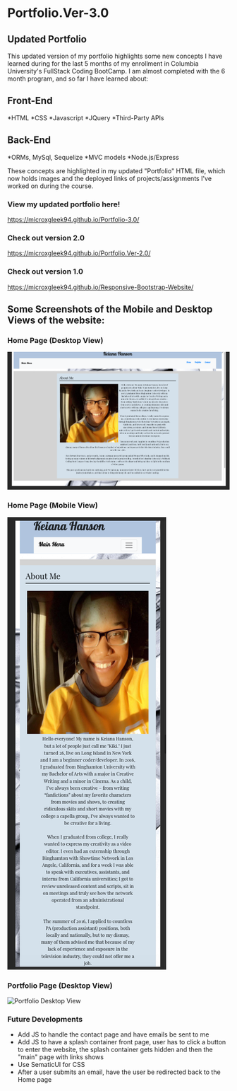 # Portfolio.Ver-3.0

## Updated Portfolio

This updated version of my portfolio highlights some new concepts I have learned during for the last 5 months of my enrollment in Columbia University's FullStack Coding BootCamp. I am almost completed with the 6 month program, and so far I have learned about:

## Front-End
*HTML
*CSS
*Javascript
*JQuery
*Third-Party APIs

## Back-End
*ORMs, MySql, Sequelize
*MVC models
*Node.js/Express

These concepts are highlighted in my updated "Portfolio" HTML file, which now holds images and the deployed links of projects/assignments I've worked on during the course.

### View my updated portfolio here!
https://microxgleek94.github.io/Portfolio-3.0/

### Check out version 2.0
https://microxgleek94.github.io/Portfolio.Ver-2.0/

### Check out version 1.0
https://microxgleek94.github.io/Responsive-Bootstrap-Website/



## Some Screenshots of the Mobile and Desktop Views of the website:

### Home Page (Desktop View)
![Main Page Desktop View](Assets/Images/Screenshots/Main-Page-Desktop.png) 
### Home Page (Mobile View)
![Main Page Mobile View](Assets/Images/Screenshots/Main-Page-Mobile.png) 
### Portfolio Page (Desktop View)
![Portfolio Desktop View](Assets/Images/Screenshots/Portfolio-DesktopView.gif) 


### Future Developments
* Add JS to handle the contact page and have emails be sent to me
* Add JS to have a splash container front page, user has to click a button to enter the website, the splash container gets hidden and then the "main" page with links shows   
* Use SematicUI for CSS
* After a user submits an email, have the user be redirected back to the Home page